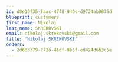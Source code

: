 ```yaml
---
id: d8e10f35-faac-4748-940c-d9724ab9836d
blueprint: customers
first_name: Nikolaj
last_name: SKREKOVSKI
email: nikolaj.skrekovski@gmail.com
title: 'Nikolaj SKREKOVSKI'
orders:
  - 2d683379-772a-41df-9b5f-ed424d6b3c5e
---
```

